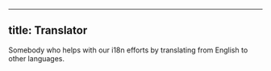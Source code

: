 ***

## title: Translator

Somebody who helps with our i18n efforts by translating from English to other languages.
